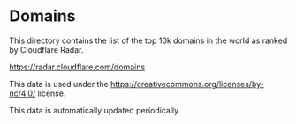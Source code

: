 # Domains

This directory contains the list of the top 10k domains in the world as ranked by Cloudflare Radar.

https://radar.cloudflare.com/domains

This data is used under the https://creativecommons.org/licenses/by-nc/4.0/ license.

This data is automatically updated periodically.
